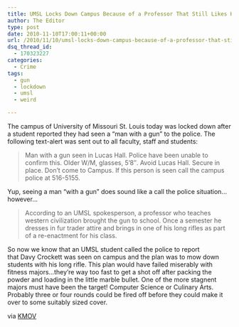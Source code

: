 ```yaml
---
title: UMSL Locks Down Campus Because of a Professor That Still Likes His Job
author: The Editor
type: post
date: 2010-11-10T17:00:11+00:00
url: /2010/11/10/umsl-locks-down-campus-because-of-a-professor-that-still-likes-his-job/
dsq_thread_id:
  - 170323227
categories:
  - Crime
tags:
  - gun
  - lockdown
  - umsl
  - weird

---
```

[<img class="alignright size-full wp-image-7786" title="fur_trapper" src="http://media.punchingkitty.com/wordpress/2010/11/fur_trapper.jpg?filter=resize&w=250" alt="" />][1]The campus of University of Missouri St. Louis today was locked down after a student reported they had seen a &#8220;man with a gun&#8221; to the police. The following text-alert was sent out to all faculty, staff and students:

> Man with a gun seen in Lucas Hall. Police have been unable to confirm this. Older W/M, glasses, 5&#8217;8&#8243;. Avoid Lucas Hall. Secure in place. Don&#8217;t come to Campus. If this person is seen call the campus police at 516-5155.

Yup, seeing a man &#8220;with a gun&#8221; does sound like a call the police situation&#8230;however&#8230;

> According to an UMSL spokesperson, a professor who teaches western civilization brought the gun to school. Once a semester he dresses in fur trader attire and brings in one of his long rifles as part of a re-enactment for his class.

So now we know that an UMSL student called the police to report that Davy Crockett was seen on campus and the plan was to mow down students with his long rifle. This plan would have failed miserably with fitness majors&#8230;they&#8217;re way too fast to get a shot off after packing the powder and loading in the little marble bullet. One of the more stagnent majors must have been the target! Computer Science or Culinary Arts. Probably three or four rounds could be fired off before they could make it over to some suitably sized cover.

via <a href="http://www.kmov.com/news/local/UMSL-put-on-alert-after-faculty-member-brings-gun-to-campus-106970764.html?utm_source=twitterfeed&utm_medium=twitter" target="_blank">KMOV</a>

 [1]: http://media.punchingkitty.com/wordpress/2010/11/fur_trapper.jpg